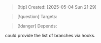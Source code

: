 
>[!tip] Created: [2025-05-04 Sun 21:29]

>[!question] Targets: 

>[!danger] Depends: 

could provide the list of branches via hooks.